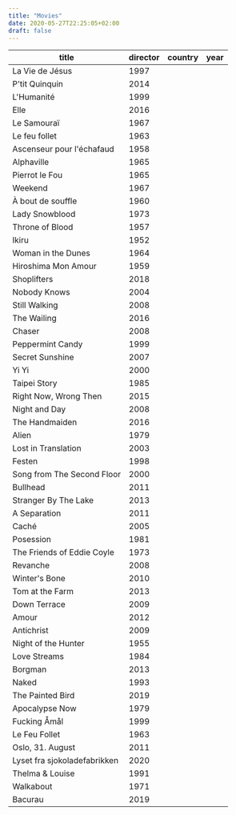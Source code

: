```yaml
---
title: "Movies"
date: 2020-05-27T22:25:05+02:00
draft: false
---
```


| title | director | country | year |
| ----- |---------| ----- | ----- |
| La Vie de Jésus | 1997 |
| P'tit Quinquin | 2014 |
| L'Humanité | 1999 |
| Elle | 2016 |
| Le Samouraï  | 1967 |
| Le feu follet  | 1963 |
| Ascenseur pour l'échafaud | 1958 |
| Alphaville | 1965 |
| Pierrot le Fou | 1965 |
| Weekend | 1967 |
| À bout de souffle | 1960 |
| Lady Snowblood | 1973 |
| Throne of Blood | 1957 |
| Ikiru | 1952 |
| Woman in the Dunes | 1964 |
| Hiroshima Mon Amour| 1959 |
| Shoplifters | 2018 |
| Nobody Knows | 2004 |
| Still Walking | 2008 |
| The Wailing | 2016 |
| Chaser | 2008 |
| Peppermint Candy | 1999 |
| Secret Sunshine | 2007 |
| Yi Yi | 2000 |
| Taipei Story | 1985 |
| Right Now, Wrong Then | 2015
| Night and Day | 2008 |
| The Handmaiden | 2016 |
| Alien | 1979
| Lost in Translation | 2003
| Festen | 1998
| Song from The Second Floor | 2000
| Bullhead | 2011
| Stranger By The Lake | 2013
| A Separation | 2011
| Caché | 2005
| Posession | 1981
| The Friends of Eddie Coyle | 1973
| Revanche | 2008
| Winter's Bone | 2010
| Tom at the Farm | 2013
| Down Terrace | 2009
| Amour | 2012
| Antichrist | 2009
| Night of the Hunter | 1955
| Love Streams | 1984
| Borgman | 2013
| Naked | 1993
| The Painted Bird | 2019
| Apocalypse Now | 1979
| Fucking Åmål | 1999
| Le Feu Follet | 1963
| Oslo, 31. August | 2011
| Lyset fra sjokoladefabrikken | 2020
| Thelma & Louise | 1991
| Walkabout | 1971
| Bacurau | 2019



